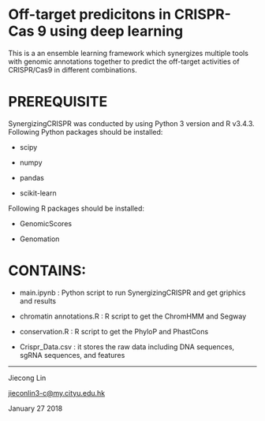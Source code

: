 # Off-target predicitons in CRISPR-Cas 9 using deep learning
This is a an ensemble learning framework which synergizes multiple tools with genomic annotations  together to predict the off-target activities of CRISPR/Cas9 in different combinations. 

# PREREQUISITE
SynergizingCRISPR was conducted by using Python 3 version and R v3.4.3. 
Following Python packages should be installed:
<ul>
<li><p>scipy</p></li>
<li><p>numpy</p></li>
<li><p>pandas</p></li>
<li><p>scikit-learn</p></li>
</ul>
Following R packages should be installed:
<ul>
<li><p>GenomicScores</p></li>
<li><p>Genomation </p></li>
</ul>

# CONTAINS:
<ul>
<li><p>main.ipynb : Python script to run SynergizingCRISPR and get griphics and results</p></li>
<li><p>chromatin annotations.R : R script to get the ChromHMM and Segway</p></li>
<li><p>conservation.R : R script to get the PhyloP and PhastCons</p></li>
<li><p>Crispr_Data.csv : it stores the raw data including DNA sequences, sgRNA sequences, and features</p></li>
</ul>

---------------------------------------
Jiecong Lin

jieconlin3-c@my.cityu.edu.hk

January 27 2018

